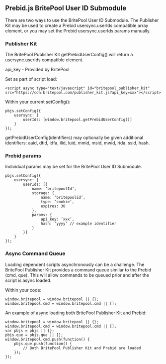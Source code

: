 ## Prebid.js BritePool User ID Submodule

There are two ways to use the BritePool User ID Submodule. The Publisher Kit may be used to create a Prebid usersync.userIds compatible array element, or you may set the Prebid usersync.userIds params manually.

### Publisher Kit

The BritePool Publisher Kit getPrebidUserConfig() will return a usersync.userIds compatible element.

api_key - Provided by BritePool

Set as part of script load:
```
<script async type="text/javascript" id="britepool_publisher_kit" src="https://cdn.britepool.com/publisher_kit.js?api_key=xxx"></script>
```

Within your current setConfig():
```
pbjs.setConfig({
    usersync: {
        userIds: [window.britepool.getPrebidUserConfig()]
    }
});
```

getPrebidUserConfig(identifiers) may optionally be given additional identifiers: aaid, dtid, idfa, ilid, luid, mmid, msid, mwid, rida, ssid, hash.

### Prebid params

Individual params may be set for the BritePool User ID Submodule.
```
pbjs.setConfig({
    usersync: {
        userIds: [{
            name: ’britepoolId’,
            storage: {
                name: ‘britepoolid’,
                type: ‘cookie’,
                expires: 30
            },
            params: {
                api_key: ’xxx’,
                hash: ’yyyy’ // example identifier
            }
        }]
    }
});
```

### Async Command Queue

Loading dependent scripts asynchronously can be a challenge. The BritePool Publisher Kit provides a command queue similar to the Prebid (cmd, que). This will allow commands to be queued prior and after the script is async loaded.

Within your code:
```
window.britepool = window.britepool || {};
window.britepool.cmd = window.britepool.cmd || [];
```

An example of async loading both BritePool Publisher Kit and Prebid:
```
window.britepool = window.britepool || {};
window.britepool.cmd = window.britepool.cmd || [];
var pbjs = pbjs || {};
pbjs.que = pbjs.que || [];
window.britepool.cmd.push(function() {
    pbjs.que.push(function() {
        // Both BritePool Publisher Kit and Prebid are loaded
    });
});
```
